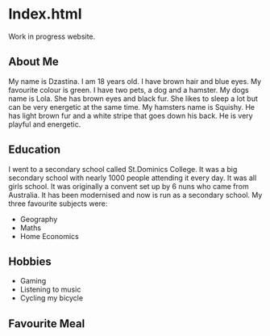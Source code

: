 # Index.html
Work in progress website.


<!DOCTYPE html>
<html lang=”en”>
<meta charset = "UTF-8" />
<head>
<title>My Very Basic Homepage</title> </head>
<body>
<h2>About Me</h2>
<p>My name is Dzastina. I am 18 years old. I have brown hair and blue eyes. My favourite colour is green. I have two pets, a dog and a hamster. My dogs name is Lola. She has brown eyes and black fur. She likes to sleep a lot but can be very energetic at the same time. My hamsters name is Squishy. He has light brown fur and a white stripe that goes down his back. He is very playful and energetic.</p>
<h2>Education</h2>
<p>I went to a secondary school called St.Dominics College. It was a big secondary school with nearly 1000 people attending it every day. It was all girls school. It was originally a convent set up by 6 nuns who came from Australia. It has been modernised and now is run as a secondary school. My three favourite subjects were:<ul><li>Geography</li><li>Maths</li><li>Home Economics</li></ul></p>
<h2>Hobbies</h2>
<p><ul><li>Gaming</li><li>Listening to music</li><li>Cycling my bicycle</li></ul><a href="https://store.steampowered.com"></a><a href="https://www.spotify.com/ie/"></a></p>
<h2>Favourite Meal</h2>
<p></p>
</body>
</html>

